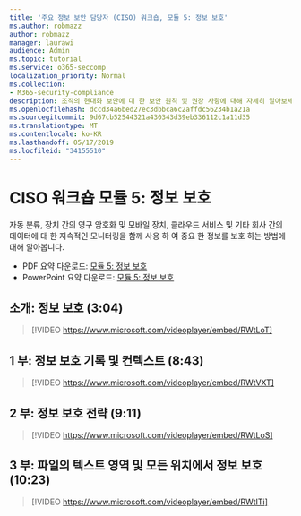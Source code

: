 ```yaml
---
title: '주요 정보 보안 담당자 (CISO) 워크숍, 모듈 5: 정보 보호'
ms.author: robmazz
author: robmazz
manager: laurawi
audience: Admin
ms.topic: tutorial
ms.service: o365-seccomp
localization_priority: Normal
ms.collection:
- M365-security-compliance
description: 조직의 현대화 보안에 대 한 보안 원칙 및 권장 사항에 대해 자세히 알아보세요.
ms.openlocfilehash: dccd34a6bed27ec3dbbca6c2affdc56234b1a21a
ms.sourcegitcommit: 9d67cb52544321a430343d39eb336112c1a11d35
ms.translationtype: MT
ms.contentlocale: ko-KR
ms.lasthandoff: 05/17/2019
ms.locfileid: "34155510"
---
```

# <a name="ciso-workshop-module-5-information-protection"></a>CISO 워크숍 모듈 5: 정보 보호

자동 분류, 장치 간의 영구 암호화 및 모바일 장치, 클라우드 서비스 및 기타 회사 간의 데이터에 대 한 지속적인 모니터링을 함께 사용 하 여 중요 한 정보를 보호 하는 방법에 대해 알아봅니다.

- PDF 요약 다운로드: [모듈 5: 정보 보호](media/ciso-workshop-5-information-protection-strategy.pdf)
- PowerPoint 요약 다운로드: [모듈 5: 정보 보호](https://docs.microsoft.com/office365/securitycompliance/media/ciso-workshop-5-information-protection-strategy.pptx)

## <a name="introduction-information-protection-304"></a>소개: 정보 보호 (3:04)

> [!VIDEO https://www.microsoft.com/videoplayer/embed/RWtLoT]

## <a name="part-1-information-protection-history-and-context-843"></a>1 부: 정보 보호 기록 및 컨텍스트 (8:43)

> [!VIDEO https://www.microsoft.com/videoplayer/embed/RWtVXT]

## <a name="part-2-information-protection-strategy-911"></a>2 부: 정보 보호 전략 (9:11)

> [!VIDEO https://www.microsoft.com/videoplayer/embed/RWtLoS]

## <a name="part-3-story-of-a-file-and-protecting-information-anywhere-1023"></a>3 부: 파일의 텍스트 영역 및 모든 위치에서 정보 보호 (10:23)

> [!VIDEO https://www.microsoft.com/videoplayer/embed/RWtITi]